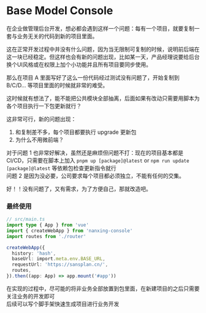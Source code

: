 # Base Model Console

在企业做管理后台开发，想必都会遇到这样一个问题：每有一个项目，就要复制一套与业务无关的代码到新的项目里面。

这在正常开发过程中并没有什么问题，因为当无限制可复制的时候，说明前后端在这一块已经稳定。但这样也会有新的问题出现，比如某一天，产品经理说要给后台换个UI风格或在权限上加个小功能并且所有项目要同步使用。

那么在项目 A 里面写好了这么一份代码经过测试没有问题了，开始复制到 B/C/D... 等项目里面的时候就非常的难受。

这时候就有想法了，能不能把公共模块全部抽离，后面如果有改动只需要用脚本为各个项目执行一下包更新就行？

这非常可行，新的问题出现：

1. 和复制差不多，每个项目都要执行 upgrade 更新包
2. 为什么不用微前端？

对于问题 1 也非常好解决，虽然还是麻烦但问题不打：现在的项目基本都是 CI/CD，只需要在脚本上加入 `pnpm up [package]@latest` or `npm run update [package]@latest` 等依赖包检查更新指令就行  
问题 2 是因为没必要，公司要求每个项目都必须独立，不能有任何的交集。

好！！没有问题了，又有需求，为了方便自己，那就改造吧。

### 最终使用

```typescript
// src/main.ts
import type { App } from 'vue'
import { createWebApp } from 'nanxing-console'
import routes from './router'

createWebApp({
  history: 'hash',
  baseUrl: import.meta.env.BASE_URL,
  requestUrl: 'https://sansplan.cn/',
  routes,
}).then((app: App) => app.mount('#app'))
```

在实现的过程中，尽可能的将非业务全部放置到包里面，在新建项目的之后只需要关注业务的开发即可  
后续可以写个脚手架快速生成项目进行业务开发
